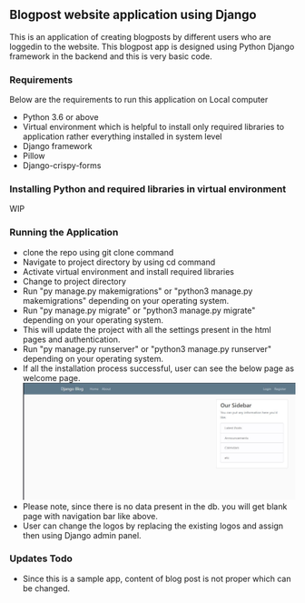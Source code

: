 ## Blogpost website application using Django
This is an application of creating blogposts by different users who are loggedin to the website.
This blogpost app is designed using Python Django framework in the backend and this is very basic code.

### Requirements
Below are the requirements to run this application on Local computer
- Python 3.6 or above
- Virtual environment which is helpful to install only required libraries to application rather everything
    installed in system level
- Django framework
- Pillow
- Django-crispy-forms

### Installing Python and required libraries in virtual environment

WIP

### Running the Application
- clone the repo using git clone command
- Navigate to project directory by using cd command
- Activate virtual environment and install required libraries
- Change to project directory
- Run "py manage.py makemigrations" or "python3 manage.py makemigrations" depending on your operating system.
- Run "py manage.py migrate" or "python3 manage.py migrate" depending on your operating system.
- This will update the project with all the settings present in the html pages and authentication.
- Run "py manage.py runserver" or "python3 manage.py runserver" depending on your operating system.
- If all the installation process successful, user can see the below page as welcome page.
![starting_screen](https://github.com/kishorep62588/blog_post_django/blob/master/screenshots/homescreen_without_profiles.JPG)
- Please note, since there is no data present in the db. you will get blank page with navigation bar like above.
- User can change the logos by replacing the existing logos and assign then using Django admin panel.

### Updates Todo
- Since this is a sample app, content of blog post is not proper which can be changed.
